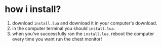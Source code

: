 # how i install?
1. download `install.lua` and download it in your computer's download.
2. in the computer terminal you should `install.lua`.
3. when you've successfully ran the `install.lua`, reboot the computer every time you want run the chest monitor!
